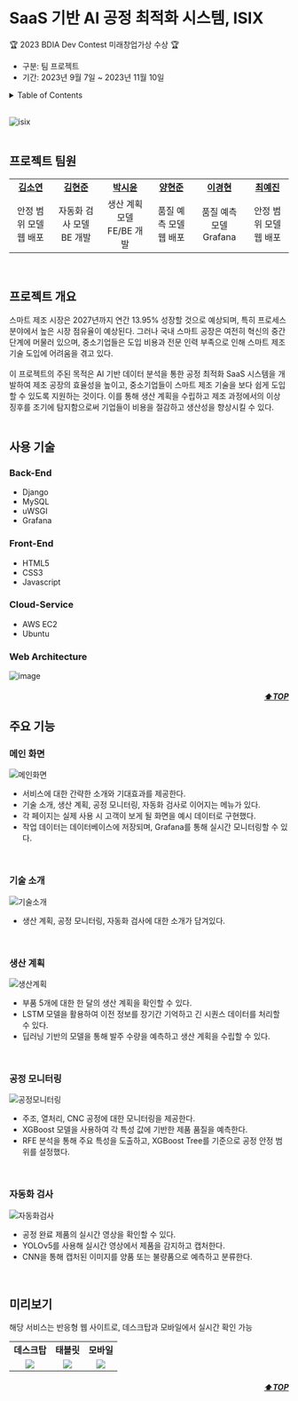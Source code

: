 <a name="top"></a>
  
# SaaS 기반 AI 공정 최적화 시스템, ISIX
🏆 2023 BDIA Dev Contest 미래창업가상 수상 🏆
- 구분: 팀 프로젝트
- 기간: 2023년 9월 7일 ~ 2023년 11월 10일

<details>
  <summary>Table of Contents</summary>
  
  1. [프로젝트 팀원](#프로젝트-팀원)
  2. [프로젝트 개요](#프로젝트-개요)
  3. [사용 기술](#사용-기술)
  4. [주요 기능](#주요-기능)
  5. [미리보기](#미리보기)

</details>
<br>

![isix](https://github.com/s53uni/isix-project/assets/142832376/91cc31b7-f455-4dee-9551-f0efd87fe9ae)
<br><br>

## 프로젝트 팀원

<table>
    <tr align="center">
        <td><a href="https://github.com/xx-Sommer-xx"><b>김소연</b></a></td>
        <td><a href="https://github.com/pikachamps"><b>김현준</b></a></td>
        <td><a href="https://github.com/s53uni"><b>박시윤</b></a></td>
        <td><a href="https://github.com/rgon26"><b>양현준</b></a></td>
        <td><a href="https://github.com/gustn1051"><b>이경현</b></a></td>
        <td><a href="https://github.com/Erin-53"><b>최예진</b></a></td>
    </tr>
    <tr align="center">
        <td>안정 범위 모델<br>웹 배포</td>
        <td>자동화 검사 모델<br>BE 개발</td>
        <td>생산 계획 모델<br>FE/BE 개발</td>
        <td>품질 예측 모델<br>웹 배포</td>
        <td>품질 예측 모델<br>Grafana</td>
        <td>안정 범위 모델<br>웹 배포</td>
    </tr>
</table>

<br>

## 프로젝트 개요
스마트 제조 시장은 2027년까지 연간 13.95% 성장할 것으로 예상되며, 특히 프로세스 분야에서 높은 시장 점유율이 예상된다. 
그러나 국내 스마트 공장은 여전히 혁신의 중간 단계에 머물러 있으며, 중소기업들은 도입 비용과 전문 인력 부족으로 인해 스마트 제조 기술 도입에 어려움을 겪고 있다. 
<br><br>
이 프로젝트의 주된 목적은 AI 기반 데이터 분석을 통한 공정 최적화 SaaS 시스템을 개발하여 제조 공장의 효율성을 높이고, 
중소기업들이 스마트 제조 기술을 보다 쉽게 도입할 수 있도록 지원하는 것이다. 
이를 통해 생산 계획을 수립하고 제조 과정에서의 이상 징후를 조기에 탐지함으로써 기업들이 비용을 절감하고 생산성을 향상시킬 수 있다.
<br><br>

## 사용 기술
### Back-End
* Django
* MySQL
* uWSGI
* Grafana

### Front-End
* HTML5
* CSS3
* Javascript

### Cloud-Service
* AWS EC2
* Ubuntu

### Web Architecture
![image](https://github.com/user-attachments/assets/a6b3afbc-d46a-4079-b101-53578630f699)
  
<h5 align="right"><a href="#top">⬆️TOP</a></h5>

## 주요 기능
### 메인 화면
![메인화면](https://github.com/user-attachments/assets/a2078174-f4cf-4ba6-85fd-b845b6b44176)
- 서비스에 대한 간략한 소개와 기대효과를 제공한다.
- 기술 소개, 생산 계획, 공정 모니터링, 자동화 검사로 이어지는 메뉴가 있다.
- 각 페이지는 실제 사용 시 고객이 보게 될 화면을 예시 데이터로 구현했다.
- 작업 데이터는 데이터베이스에 저장되며, Grafana를 통해 실시간 모니터링할 수 있다.

<br>

### 기술 소개
![기술소개](https://github.com/user-attachments/assets/92e232bf-b0df-456a-8300-f1eeab9f9e48)
- 생산 계획, 공정 모니터링, 자동화 검사에 대한 소개가 담겨있다.

<br>

### 생산 계획
![생산계획](https://github.com/user-attachments/assets/c16a8f36-29e9-4496-9bfb-35c53f2c0ee2)
- 부품 5개에 대한 한 달의 생산 계획을 확인할 수 있다.
- LSTM 모델을 활용하여 이전 정보를 장기간 기억하고 긴 시퀀스 데이터를 처리할 수 있다.
- 딥러닝 기반의 모델을 통해 발주 수량을 예측하고 생산 계획을 수립할 수 있다.

<br>

### 공정 모니터링
![공정모니터링](https://github.com/user-attachments/assets/68d99d21-63fa-4a8a-b84b-c03a24c799ec)
- 주조, 열처리, CNC 공정에 대한 모니터링을 제공한다.
- XGBoost 모델을 사용하여 각 특성 값에 기반한 제품 품질을 예측한다.
- RFE 분석을 통해 주요 특성을 도출하고, XGBoost Tree를 기준으로 공정 안정 범위를 설정했다.

<br>

### 자동화 검사
![자동화검사](https://github.com/user-attachments/assets/8184ffff-ef53-4f66-a271-aa82a84e1ba9)
- 공정 완료 제품의 실시간 영상을 확인할 수 있다.
- YOLOv5를 사용해 실시간 영상에서 제품을 감지하고 캡처한다.
- CNN을 통해 캡처된 이미지를 양품 또는 불량품으로 예측하고 분류한다.

<br>

## 미리보기
해당 서비스는 반응형 웹 사이트로, 데스크탑과 모바일에서 실시간 확인 가능
<table>
    <tr align="center">
        <td><b>데스크탑</b></td>
        <td><b>태블릿</b></td>
        <td><b>모바일</b></td>
    </tr>
    <tr align="center">
        <td><img src="https://github.com/user-attachments/assets/0c0a00ae-6026-48d8-8f18-f8938673f37d"></td>
        <td><img src="https://github.com/user-attachments/assets/0bd2f5d0-f29d-476f-8281-bb0f08d257ff"></td>
        <td><img src="https://github.com/user-attachments/assets/07bbe3bf-5f30-4dfb-9731-8661da0adc09"></td>
    </tr>
</table>

<h5 align="right"><a href="#top">⬆️TOP</a></h5>

